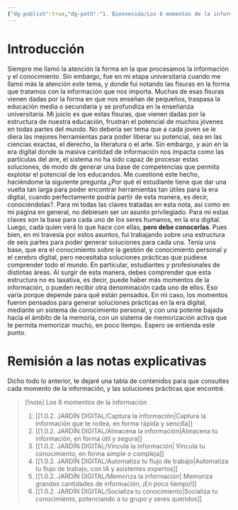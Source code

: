 ```yaml
---
{"dg-publish":true,"dg-path":"1. Bienvenida/Los 6 momentos de la información.md","permalink":"/1-bienvenida/los-6-momentos-de-la-informacion/","tags":["CerebroDigital"]}
---
```


# Introducción

Siempre me llamó la atención la forma en la que procesamos la información y el conocimiento. Sin embargo, fue en mi etapa universitaria cuando me llamó más la atención este tema, y donde fui notando las fisuras en la forma que tratamos con la información que nos importa. 
Muchas de esas fisuras vienen dadas por la forma en que nos enseñan de pequeños, traspasa la educación media o secundaria y se profundiza en la enseñanza universitaria. Mi juicio es que estas fisuras, que vienen dadas por la estructura de nuestra educación, frustran el potencial de muchos jóvenes en todas partes del mundo.
No debería ser tema que a cada joven se le diera las mejores herramientas para poder liberar su potencial, sea en las ciencias exactas, el derecho, la literatura o el arte. Sin embargo, y aún en la era digital donde la masiva cantidad de información nos impacta como las partículas del aire, el sistema no ha sido capaz de procesar estas soluciones, de modo de generar una base de competencias que permita explotar el potencial de los educandos. 
Me cuestioné este hecho, haciéndome la siguiente pregunta ¿Por qué el estudiante tiene que dar una vuelta tan larga para poder encontrar herramientas tan útiles para la era digital, cuando perfectamente podría partir de esta manera, es decir, conociéndolas?. Para mi todas las claves tratadas en esta nota, así como en mi página en general, no debiesen ser un asunto privilegiado. Para mi estas claves son la base para cada uno de los seres humanos, en la era digital. Luego, cada quien verá lo que hace con ellas, **pero debe conocerlas**.
Pues bien, en mi travesía por estos asuntos, fui trabajando sobre una estructura de seis partes para poder generar soluciones para cada una. Tenía una base, que era el conocimiento sobre la gestión de conocimiento personal y el cerebro digital, pero necesitaba soluciones prácticas que pudiese comprender todo el mundo. En particular, estudiantes y profesionales de distintas áreas. 
Al surgir de esta manera, debes comprender que esta estructura no es taxativa, es decir, puede haber más momentos de la información, o pueden recibir otra denominación cada uno de ellos. Eso varía porque depende para qué están pensados. En mi caso, los momentos fueron pensados para generar soluciones prácticas en la era digital, mediante un sistema de conocimiento personal, y con una potente bajada hacia el ámbito de la memoria, con un sistema de memorización activa que te permita memorizar mucho, en poco tiempo. Espero se entienda este punto.


# Remisión a las notas explicativas

Dicho todo lo anterior, te dejaré una tabla de contenidos para que consultes cada momento de la información, y las soluciones prácticas que encontré. 

> [!note] Los 6 momentos de la información
> 1. [[1.0.2. JARDÍN DIGITAL/Captura la información\|Captura la información que te rodea, en forma rápida y sencilla]]
> 2. [[1.0.2. JARDÍN DIGITAL/Almacena la información\|Almacena tu información, en forma útil y segura]]
> 3. [[1.0.2. JARDÍN DIGITAL/Vincula la información\| Vincula tu conocimiento, en forma simple o compleja]]
> 4. [[1.0.2. JARDÍN DIGITAL/Automatiza tu flujo de trabajo\|Automatiza tu flujo de trabajo, con IA y asistentes expertos]]
> 5. [[1.0.2. JARDÍN DIGITAL/Memoriza la información\| Memoriza grandes cantidades de información, ¡En poco tiempo!]]
> 6. [[1.0.2. JARDÍN DIGITAL/Socializa tu conocimiento\|Socializa tu conocimiento, potenciando a tu grupo y seres queridos]]

